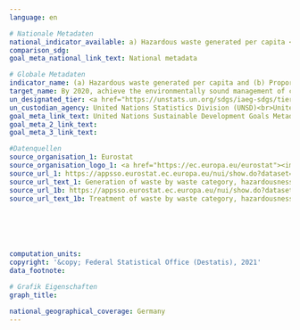 ```yaml
---
language: en    

# Nationale Metadaten    
national_indicator_available: a) Hazardous waste generated per capita <br> b) Hazardous waste treated    
comparison_sdg:     
goal_meta_national_link_text: National metadata    

# Globale Metadaten    
indicator_name: (a) Hazardous waste generated per capita and (b) Proportion of hazardous waste treated, by type of treatment    
target_name: By 2020, achieve the environmentally sound management of chemicals and all wastes throughout their life cycle, in accordance with agreed international frameworks, and significantly reduce their release to air, water and soil in order to minimize their adverse impacts on human health and the environment    
un_designated_tier: <a href="https://unstats.un.org/sdgs/iaeg-sdgs/tier-classification/" title="Click here for more information on the UN tier classification.">Tier II</a>    
un_custodian_agency: United Nations Statistics Division (UNSD)<br>United Nations Environment Programme (UNEP)    
goal_meta_link_text: United Nations Sustainable Development Goals Metadata    
goal_meta_2_link_text:     
goal_meta_3_link_text:     

#Datenquellen
source_organisation_1: Eurostat
source_organisation_logo_1: <a href="https://ec.europa.eu/eurostat"><img src="https://g205sdgs.github.io/sdg-indicators/public/OrgImgEn/eurostat.png" alt="Logo eurostat" style="height:60px; width:148px" /></a>
source_url_1: https://appsso.eurostat.ec.europa.eu/nui/show.do?dataset=env_wasgen&lang=en
source_url_text_1: Generation of waste by waste category, hazardousness and NACE Rev. 2 activity - Eurostat table [env_wasgen]
source_url_1b: https://appsso.eurostat.ec.europa.eu/nui/show.do?dataset=env_wastrt&lang=en
source_url_text_1b: Treatment of waste by waste category, hazardousness and waste management operations - Eurostat table [env_wastrt]





    
computation_units:     
copyright: '&copy; Federal Statistical Office (Destatis), 2021'    
data_footnote:     

# Grafik Eigenschaften    
graph_title:     

national_geographical_coverage: Germany    
---
```


<span></span>